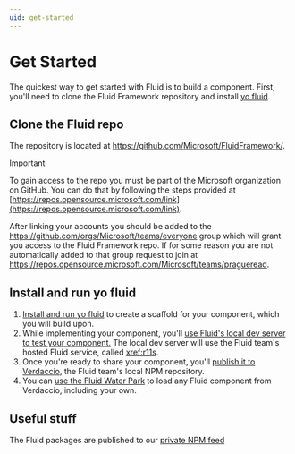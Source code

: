 ```yaml
---
uid: get-started
---
```


# Get Started

The quickest way to get started with Fluid is to build a component. First, you'll need to clone the Fluid Framework
repository and install [yo fluid](xref:yo-fluid).

<a name="fluid-repo" />

## Clone the Fluid repo

The repository is located at <https://github.com/Microsoft/FluidFramework/>.

> [!IMPORTANT]
> To gain access to the repo you must be part of the Microsoft organization on GitHub. You can do that by following the
> steps provided at [https://repos.opensource.microsoft.com/link](https://repos.opensource.microsoft.com/link).

After linking your accounts you should be added to the <https://github.com/orgs/Microsoft/teams/everyone> group which
will grant you access to the Fluid Framework repo. If for some reason you are not automatically added to that group
request to join at <https://repos.opensource.microsoft.com/Microsoft/teams/pragueread>.

## Install and run yo fluid


1. [Install and run yo fluid](xref:yo-fluid) to create a scaffold for your component, which you will build upon.
1. While implementing your component, you'll [use Fluid's local dev server to test your
   component.](./build-a-component.md#development-process) The local dev server will use the Fluid team's hosted Fluid
   service, called <xref:r11s>.
1. Once you're ready to share your component, you'll [publish it to
   Verdaccio,](./build-a-component.md#publish-your-package) the Fluid team's local NPM repository.
1. You can [use the Fluid Water Park](xref:water-park) to load any Fluid component from Verdaccio, including your own.

## Useful stuff

The Fluid packages are published to our [private NPM feed](xref:package-feed)
